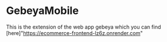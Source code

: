 # GebeyaMobile

This is the extension of the web app gebeya which you can find [here]"https://ecommerce-frontend-lz6z.onrender.com"
